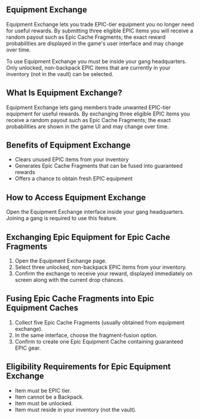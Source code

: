 ## Equipment Exchange

Equipment Exchange lets you trade EPIC-tier equipment you no longer need for useful rewards. By submitting three eligible EPIC items you will receive a random payout such as Epic Cache Fragments; the exact reward probabilities are displayed in the game's user interface and may change over time.

To use Equipment Exchange you must be inside your gang headquarters. Only unlocked, non-backpack EPIC items that are currently in your inventory (not in the vault) can be selected.

## What Is Equipment Exchange?

Equipment Exchange lets gang members trade unwanted EPIC-tier equipment for useful rewards. By exchanging three eligible EPIC items you receive a random payout such as Epic Cache Fragments; the exact probabilities are shown in the game UI and may change over time.

## Benefits of Equipment Exchange

- Clears unused EPIC items from your inventory
- Generates Epic Cache Fragments that can be fused into guaranteed rewards
- Offers a chance to obtain fresh EPIC equipment

## How to Access Equipment Exchange

Open the Equipment Exchange interface inside your gang headquarters. Joining a gang is required to use this feature.

## Exchanging Epic Equipment for Epic Cache Fragments

1. Open the Equipment Exchange page.
2. Select three unlocked, non-backpack EPIC items from your inventory.
3. Confirm the exchange to receive your reward, displayed immediately on screen along with the current drop chances.

## Fusing Epic Cache Fragments into Epic Equipment Caches

1. Collect five Epic Cache Fragments (usually obtained from equipment exchange).
2. In the same interface, choose the fragment-fusion option.
3. Confirm to create one Epic Equipment Cache containing guaranteed EPIC gear.

## Eligibility Requirements for Epic Equipment Exchange

- Item must be EPIC tier.
- Item cannot be a Backpack.
- Item must be unlocked.
- Item must reside in your inventory (not the vault).

